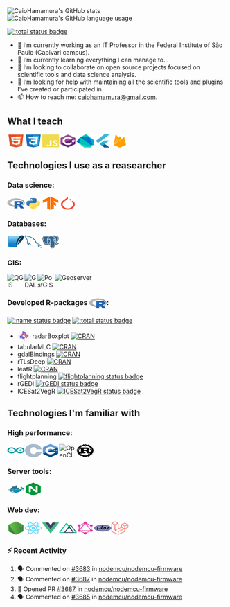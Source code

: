 <div>
 <img height="180em" alt="CaioHamamura's GitHub stats" src="https://github-readme-stats.vercel.app/api?username=caiohamamura&show_icons=true&theme=ayu-mirage">
 <img height="180em" alt="CaioHamamura's GitHub language usage" src="https://github-readme-stats.vercel.app/api/top-langs/?username=caiohamamura&size_weight=0.05&count_weight=0.95&layout=compact&theme=ayu-mirage">
</div>

[![:total status badge](https://caiohamamura.r-universe.dev/badges/:total)](https://caiohamamura.r-universe.dev/)

- 🔭 I’m currently working as an IT Professor in the Federal Institute of São Paulo (Capivari campus).
- 🌱 I’m currently learning everything I can manage to...
- 👯 I’m looking to collaborate on open source projects focused on scientific tools and data science analysis.
- 🤔 I’m looking for help with maintaining all the scientific tools and plugins I've created or participated in.
- 📫 How to reach me: caiohamamura@gmail.com.

## What I teach

<div style="display:flex;">
<img align="center" alt="HTML" height="30" width="40" src="https://raw.githubusercontent.com/devicons/devicon/master/icons/html5/html5-original.svg">
<img align="center" alt="CSS" height="30" width="40" src="https://raw.githubusercontent.com/devicons/devicon/master/icons/css3/css3-original.svg">
<img align="center" alt="Js" height="30" width="40" src="https://raw.githubusercontent.com/devicons/devicon/master/icons/javascript/javascript-plain.svg">
<img align="center" alt="Csharp" height="30" width="40" src="https://raw.githubusercontent.com/devicons/devicon/master/icons/csharp/csharp-original.svg">
<img align="center" alt="Dart" height="30" width="40" src="https://raw.githubusercontent.com/devicons/devicon/master/icons/dart/dart-original.svg">
<img align="center" alt="Flutter" height="30" width="40" src="https://raw.githubusercontent.com/devicons/devicon/master/icons/flutter/flutter-original.svg">
<img align="center" alt="Firebase" height="30" width="40" src="https://raw.githubusercontent.com/devicons/devicon/master/icons/firebase/firebase-plain.svg">
</div>

## Technologies I use as a reasearcher

### Data science: 
<div style="display:flex;">
<img align="center" alt="R" height="30" width="40" src="https://raw.githubusercontent.com/devicons/devicon/master/icons/r/r-original.svg">
<img align="center" alt="Python" height="30" width="40" src="https://raw.githubusercontent.com/devicons/devicon/master/icons/python/python-original.svg">
<img align="center" alt="Tensorflow" height="30" width="40" src="https://raw.githubusercontent.com/devicons/devicon/master/icons/tensorflow/tensorflow-original.svg">
 <img align="center" alt="pyTorch" height="30" width="40" src="https://raw.githubusercontent.com/devicons/devicon/master/icons/pytorch/pytorch-original.svg">
</div>
 
### Databases: 
<div style="display:flex;">
 <img align="center" alt="sqlite" height="30" width="40" src="https://raw.githubusercontent.com/devicons/devicon/master/icons/sqlite/sqlite-original.svg">
 <img align="center" alt="mysql" height="30" width="40" src="https://raw.githubusercontent.com/devicons/devicon/master/icons/mysql/mysql-original.svg">
<img align="center" alt="Postgresql" height="30" width="40" src="https://raw.githubusercontent.com/devicons/devicon/master/icons/postgresql/postgresql-original.svg">
</div>

### GIS:
<div style="display:flex;">
 <img align="center" alt="QGIS" height="30" width="40" src="https://upload.wikimedia.org/wikipedia/commons/9/91/QGIS_logo_new.svg">
 <img align="center" alt="GDAL" height="30" width="30" src="https://gdal.org/_static/gdalicon.png"/>
<img align="center" alt="PostGIS" height="30" width="40" src="https://postgis.net/brand.svg">
<img align="center" alt="Geoserver" height="30" width="" src="https://geoserver.org/img/geoserver-logo.png"/>
</div>

### Developed R-packages <img align="center" alt="R" height="30" width="40" src="https://raw.githubusercontent.com/devicons/devicon/master/icons/r/r-original.svg">:
[![:name status badge](https://caiohamamura.r-universe.dev/badges/:name)](https://caiohamamura.r-universe.dev/) [![:total status badge](https://caiohamamura.r-universe.dev/badges/:total)](https://caiohamamura.r-universe.dev/)
 -  <img src="https://github.com/caiohamamura/radarBoxplot-R/blob/master/man/figures/logo.png?raw=true" align="center" height="30" /> radarBoxplot [![CRAN](https://www.r-pkg.org/badges/version/radarBoxplot)](https://CRAN.R-project.org/package=radarBoxplot)
 - tabularMLC [![CRAN](https://www.r-pkg.org/badges/version/tabularMLC)](https://CRAN.R-project.org/package=tabularMLC)
 - gdalBindings [![CRAN](https://www.r-pkg.org/badges/version/gdalBindings)](https://CRAN.R-project.org/package=gdalBindings)
 - rTLsDeep [![CRAN](https://www.r-pkg.org/badges/version/rTLsDeep)](https://CRAN.R-project.org/package=rTLsDeep)
 - leafR [![CRAN](https://www.r-pkg.org/badges/version/leafR)](https://CRAN.R-project.org/package=leafR)
 - flightplanning [![flightplanning status badge](https://caiohamamura.r-universe.dev/badges/flightplanning)](https://caiohamamura.r-universe.dev/flightplanning)
 - rGEDI [![rGEDI status badge](https://carlos-alberto-silva.r-universe.dev/badges/rGEDI)](https://carlos-alberto-silva.r-universe.dev/rGEDI)
 - ICESat2VegR [![ICESat2VegR status badge](https://carlos-alberto-silva.r-universe.dev/badges/ICESat2VegR)](https://carlos-alberto-silva.r-universe.dev/ICESat2VegR)

## Technologies I'm familiar with

### High performance: 
<div style="display:flex;">
 <img align="center" alt="Arduino" height="30" width="40" src="https://raw.githubusercontent.com/devicons/devicon/master/icons/arduino/arduino-original.svg">
<img align="center" alt="C" height="30" width="40" src="https://raw.githubusercontent.com/devicons/devicon/master/icons/c/c-original.svg">
<img align="center" alt="Cplusplus" height="30" width="40" src="https://raw.githubusercontent.com/devicons/devicon/master/icons/cplusplus/cplusplus-original.svg">
<img align="center" alt="OpenCL" height="30" width="40" src="https://upload.wikimedia.org/wikipedia/commons/4/4d/OpenCL_logo.svg">
<img align="center" alt="Rust" height="30" width="40" src="https://github.com/devicons/devicon/blob/ca28c779441053191ff11710fe24a9e6c23690d6/icons/rust/rust-original.svg">
</div>

### Server tools: 
 <div style="display:flex;">
  <img align="center" alt="Docker" height="30" width="40" src="https://raw.githubusercontent.com/devicons/devicon/master/icons/docker/docker-original.svg">
<img align="center" alt="nginx" height="30" width="40" src="https://raw.githubusercontent.com/devicons/devicon/master/icons/nginx/nginx-original.svg">
</div>
 
### Web dev: 
<div style="display:inline-flex;"><img align="center" alt="NodeJS" height="30" width="40" src="https://raw.githubusercontent.com/devicons/devicon/master/icons/nodejs/nodejs-original.svg">
<img align="center" alt="React" height="30" width="40" src="https://raw.githubusercontent.com/devicons/devicon/master/icons/react/react-original.svg">
<img align="center" alt="VueJS" height="30" width="40" src="https://raw.githubusercontent.com/devicons/devicon/master/icons/vuejs/vuejs-original.svg">
<img align="center" alt="Nuxt" height="30" width="40" src="https://raw.githubusercontent.com/devicons/devicon/master/icons/nuxtjs/nuxtjs-original.svg">
<img align="center" alt="GraphQL" height="30" width="40" src="https://raw.githubusercontent.com/devicons/devicon/master/icons/graphql/graphql-plain.svg">
<img align="center" alt="php" height="30" width="40" src="https://raw.githubusercontent.com/devicons/devicon/master/icons/php/php-original.svg">
<img align="center" alt="Laravel" height="30" width="40" src="https://github.com/devicons/devicon/blob/ca28c779441053191ff11710fe24a9e6c23690d6/icons/laravel/laravel-original.svg">
</div>

### :zap: Recent Activity

<!--START_SECTION:activity-->
1. 🗣 Commented on [#3683](https://github.com/nodemcu/nodemcu-firmware/pull/3683#issuecomment-3243519135) in [nodemcu/nodemcu-firmware](https://github.com/nodemcu/nodemcu-firmware)
2. 🗣 Commented on [#3687](https://github.com/nodemcu/nodemcu-firmware/pull/3687#issuecomment-3243455563) in [nodemcu/nodemcu-firmware](https://github.com/nodemcu/nodemcu-firmware)
3. 💪 Opened PR [#3687](https://github.com/nodemcu/nodemcu-firmware/pull/3687) in [nodemcu/nodemcu-firmware](https://github.com/nodemcu/nodemcu-firmware)
4. 🗣 Commented on [#3685](https://github.com/nodemcu/nodemcu-firmware/pull/3685#issuecomment-3234765814) in [nodemcu/nodemcu-firmware](https://github.com/nodemcu/nodemcu-firmware)
<!--END_SECTION:activity-->